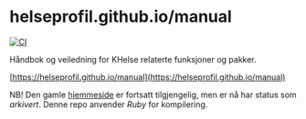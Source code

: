 # helseprofil.github.io/manual
[![CI](https://github.com/helseprofil/manual/actions/workflows/ci.yml/badge.svg)](https://github.com/helseprofil/manual/actions/workflows/ci.yml)

Håndbok og veiledning for KHelse relaterte funksjoner og pakker.

[https://helseprofil.github.io/manual](https://helseprofil.github.io/manual)

NB! Den gamle [hjemmeside](https://helseprofil.github.io/manual) er fortsatt
tilgjengelig, men er nå har status som *arkivert*. Denne repo anvender *Ruby* for kompilering. 

